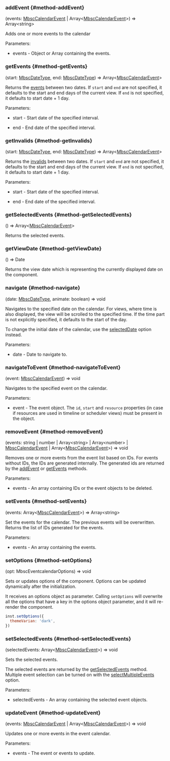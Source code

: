 ### addEvent {#method-addEvent}

(events: [MbscCalendarEvent](#type-MbscCalendarEvent) &#124; Array&lt;[MbscCalendarEvent](#type-MbscCalendarEvent)&gt;) => Array&lt;string&gt;


Adds one or more events to the calendar

Parameters:
 - events - Object or Array containing the events.


### getEvents {#method-getEvents}

(start: [MbscDateType](#type-MbscDateType), end: [MbscDateType](#type-MbscDateType)) => Array&lt;[MbscCalendarEvent](#type-MbscCalendarEvent)&gt;


Returns the [events](#opt-data) between two dates. If `start` and `end` are not specified,
it defaults to the start and end days of the current view.
If `end` is not specified, it defaults to start date + 1 day.

Parameters:
 - start - Start date of the specified interval.

 - end - End date of the specified interval.


### getInvalids {#method-getInvalids}

(start: [MbscDateType](#type-MbscDateType), end: [MbscDateType](#type-MbscDateType)) => Array&lt;[MbscCalendarEvent](#type-MbscCalendarEvent)&gt;


Returns the [invalids](#opt-invalid) between two dates. If `start` and `end` are not specified,
it defaults to the start and end days of the current view.
If `end` is not specified, it defaults to start date + 1 day.

Parameters:
 - start - Start date of the specified interval.

 - end - End date of the specified interval.


### getSelectedEvents {#method-getSelectedEvents}

() => Array&lt;[MbscCalendarEvent](#type-MbscCalendarEvent)&gt;


Returns the selected events.

### getViewDate {#method-getViewDate}

() => Date


Returns the view date which is representing the currently displayed date on the component.

### navigate {#method-navigate}

(date: [MbscDateType](#type-MbscDateType), animate: boolean) => void


Navigates to the specified date on the calendar.
For views, where time is also displayed, the view will be scrolled to the specified time.
If the time part is not explicitly specified, it defaults to the start of the day.

To change the initial date of the calendar, use the [selectedDate](#opt-selectedDate) option instead.

Parameters:
 - date - Date to navigate to.


### navigateToEvent {#method-navigateToEvent}

(event: [MbscCalendarEvent](#type-MbscCalendarEvent)) => void


Navigates to the specified event on the calendar.

Parameters:
 - event - The event object. The `id`, `start` and `resource` properties (in case if resources
are used in timeline or scheduler views) must be present in the object.


### removeEvent {#method-removeEvent}

(events: string &#124; number &#124; Array&lt;string&gt; &#124; Array&lt;number&gt; &#124; [MbscCalendarEvent](#type-MbscCalendarEvent) &#124; Array&lt;[MbscCalendarEvent](#type-MbscCalendarEvent)&gt;) => void


Removes one or more events from the event list based on IDs. For events without IDs, the IDs are generated internally.
The generated ids are returned by the [addEvent](#method-addEvent) or [getEvents](#method-getEvents) methods.

Parameters:
 - events - An array containing IDs or the event objects to be deleted.


### setEvents {#method-setEvents}

(events: Array&lt;[MbscCalendarEvent](#type-MbscCalendarEvent)&gt;) => Array&lt;string&gt;


Set the events for the calendar. The previous events will be overwritten.
Returns the list of IDs generated for the events.

Parameters:
 - events - An array containing the events.


### setOptions {#method-setOptions}

(opt: MbscEventcalendarOptions) => void


Sets or updates options of the component. Options can be updated dynamically after the initialization.

It receives an options object as parameter. Calling `setOptions` will overwrite all the options that
have a key in the options object parameter, and it will re-render the component.

```js
inst.setOptions({
  themeVarian: 'dark',
})
```

### setSelectedEvents {#method-setSelectedEvents}

(selectedEvents: Array&lt;[MbscCalendarEvent](#type-MbscCalendarEvent)&gt;) => void


Sets the selected events.

The selected events are returned by the [getSelectedEvents](#method-getSelectedEvents) method.
Multiple event selection can be turned on with the [selectMultipleEvents](#opt-selectMultipleEvents) option.

Parameters:
 - selectedEvents - An array containing the selected event objects.


### updateEvent {#method-updateEvent}

(events: [MbscCalendarEvent](#type-MbscCalendarEvent) &#124; Array&lt;[MbscCalendarEvent](#type-MbscCalendarEvent)&gt;) => void


Updates one or more events in the event calendar.

Parameters:
 - events - The event or events to update.

